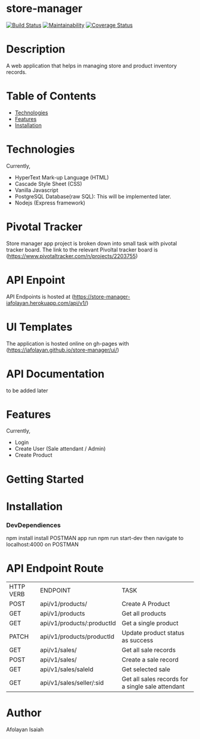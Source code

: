 # store-manager
[![Build Status](https://travis-ci.org/iAfolayan/store-manager.svg?branch=develop)](https://travis-ci.org/iAfolayan/store-manager)
[![Maintainability](https://api.codeclimate.com/v1/badges/142b219a88134673ca9e/maintainability)](https://codeclimate.com/github/iAfolayan/store-manager/maintainability)
[![Coverage Status](https://coveralls.io/repos/github/iAfolayan/store-manager/badge.svg?branch=develop)](https://coveralls.io/github/iAfolayan/store-manager?branch=develop)


# Description
A web application that helps in managing store and product inventory records.

# Table of Contents
<ul>
            <li>
                <a href="#Technologies">Technologies</a>
            </li>
            <li>
                <a href="#Features">Features</a>
            </li>
          <li>
                <a href="#Installations">Installation</a>
            </li>
        </ul>
        
# Technologies
Currently,
<ul>
<li>HyperText Mark-up Language (HTML) </li>
<li>Cascade Style Sheet (CSS)</li>
<li>Vanilla Javascript</li>
<li>PostgreSQL Database(raw SQL): This will be implemented later.</li>
<li>Nodejs (Express framework)</li>
  </ul>
  
# Pivotal Tracker
Store manager app project is broken down into small task with pivotal tracker board. The link to the relevant Pivoltal tracker board is (https://www.pivotaltracker.com/n/projects/2203755)

# API Enpoint
API Endpoints is hosted at (https://store-manager-iafolayan.herokuapp.com/api/v1/)

# UI Templates
The application is hosted online on gh-pages with (https://iafolayan.github.io/store-manager/ui/)

# API Documentation
to be added later

# Features
Currently,
<ul>
<li>Login</li>
<li>Create User (Sale attendant / Admin)</li>
<li>Create Product</li>
  </ul>

# Getting Started
# Installation
### DevDependiences
npm install
install POSTMAN app
run npm run start-dev then navigate to localhost:4000 on POSTMAN
# API Endpoint Route
<table>
  <tr>
    <td>HTTP VERB</td>
    <td>ENDPOINT</td>
    <td>TASK</td>
  </tr>
  <tr>
    <td>POST</td>
    <td>api/v1/products/</td>
    <td>Create A Product</td>
  </tr>
  <tr>
    <td>GET</td>
    <td>api/v1/products</td>
    <td>Get all products</td>
  </tr>
  <tr>
    <td>GET</td>
    <td>api/v1/products/:productId</td>
    <td>Get a single product</td>
  </tr>
   <tr>
    <td>PATCH</td>
    <td>api/v1/products/productId</td>
    <td>Update product status as success</td>
  </tr>
  <tr>
    <td>GET</td>
    <td>api/v1/sales/</td>
    <td>Get all sale records</td>
  </tr>
  <tr>
    <td>POST</td>
    <td>api/v1/sales/</td>
    <td>Create a sale record</td>
  </tr>
  <tr>
    <td>GET</td>
    <td>api/v1/sales/saleId</td>
    <td>Get selected sale</td>
  </tr>
  <tr>
    <td>GET</td>
    <td>api/v1/sales/seller/:sid</td>
    <td>Get all sales records for a single sale attendant</td>
  </tr>
  </table>
  
# Author
Afolayan Isaiah